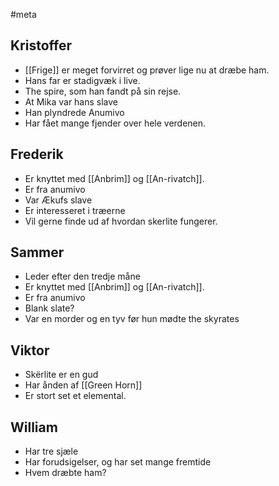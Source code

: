 #meta 
## Kristoffer
- [[Frige]] er meget forvirret og prøver lige nu at dræbe ham.
- Hans far er stadigvæk i live.
- The spire, som han fandt på sin rejse.
- At Mika var hans slave
- Han plyndrede Anumivo
- Har fået mange fjender over hele verdenen.
## Frederik
- Er knyttet med [[Anbrim]] og [[An-rivatch]].
- Er fra anumivo
- Var Ækufs slave
- Er interesseret i træerne
- Vil gerne finde ud af hvordan skerlite fungerer.
## Sammer
- Leder efter den tredje måne
- Er knyttet med [[Anbrim]] og [[An-rivatch]].
- Er fra anumivo
- Blank slate?
- Var en morder og en tyv før hun mødte the skyrates
## Viktor
- Skërlite er en gud
- Har ånden af [[Green Horn]]
- Er stort set et elemental.
## William
- Har tre sjæle
- Har forudsigelser, og har set mange fremtide
- Hvem dræbte ham?